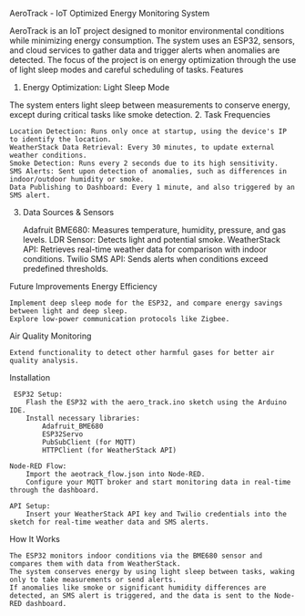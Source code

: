  AeroTrack - IoT Optimized Energy Monitoring System

AeroTrack is an IoT project designed to monitor environmental conditions while minimizing energy consumption. The system uses an ESP32, sensors, and cloud services to gather data and trigger alerts when anomalies are detected. The focus of the project is on energy optimization through the use of light sleep modes and careful scheduling of tasks.
Features

 1. Energy Optimization: Light Sleep Mode

The system enters light sleep between measurements to conserve energy, except during critical tasks like smoke detection.
 2. Task Frequencies

    Location Detection: Runs only once at startup, using the device's IP to identify the location.
    WeatherStack Data Retrieval: Every 30 minutes, to update external weather conditions.
    Smoke Detection: Runs every 2 seconds due to its high sensitivity.
    SMS Alerts: Sent upon detection of anomalies, such as differences in indoor/outdoor humidity or smoke.
    Data Publishing to Dashboard: Every 1 minute, and also triggered by an SMS alert.

 3. Data Sources & Sensors

    Adafruit BME680: Measures temperature, humidity, pressure, and gas levels.
    LDR Sensor: Detects light and potential smoke.
    WeatherStack API: Retrieves real-time weather data for comparison with indoor conditions.
    Twilio SMS API: Sends alerts when conditions exceed predefined thresholds.

Future Improvements
Energy Efficiency

    Implement deep sleep mode for the ESP32, and compare energy savings between light and deep sleep.
    Explore low-power communication protocols like Zigbee.

Air Quality Monitoring

    Extend functionality to detect other harmful gases for better air quality analysis.

 Installation

     ESP32 Setup:
        Flash the ESP32 with the aero_track.ino sketch using the Arduino IDE.
        Install necessary libraries:
            Adafruit_BME680
            ESP32Servo
            PubSubClient (for MQTT)
            HTTPClient (for WeatherStack API)

    Node-RED Flow:
        Import the aeotrack_flow.json into Node-RED.
        Configure your MQTT broker and start monitoring data in real-time through the dashboard.

    API Setup:
        Insert your WeatherStack API key and Twilio credentials into the sketch for real-time weather data and SMS alerts.

 How It Works

    The ESP32 monitors indoor conditions via the BME680 sensor and compares them with data from WeatherStack.
    The system conserves energy by using light sleep between tasks, waking only to take measurements or send alerts.
    If anomalies like smoke or significant humidity differences are detected, an SMS alert is triggered, and the data is sent to the Node-RED dashboard.